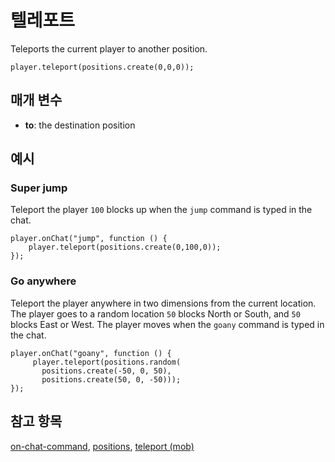 # 텔레포트

Teleports the current player to another position.

```sig
player.teleport(positions.create(0,0,0));
```

## 매개 변수

* **to**: the destination position

## 예시

### Super jump

Teleport the player `100` blocks up when the `jump` command is typed in the chat.

```blocks
player.onChat("jump", function () {
    player.teleport(positions.create(0,100,0));
});
```

### Go anywhere

Teleport the player anywhere in two dimensions from the current location. The player goes to a random location `50` blocks North or South, and `50` blocks East or West. The player moves when the `goany` command is typed in the chat.

```blocks
player.onChat("goany", function () {
     player.teleport(positions.random(
       positions.create(-50, 0, 50),
       positions.create(50, 0, -50)));
});
```

## 참고 항목

[on-chat-command](/reference/player/on-chat-command), [positions](/reference/positions), [teleport (mob)](/reference/mobs/teleport-to-position)